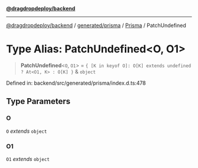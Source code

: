 [**@dragdropdeploy/backend**](../../../../../README.md)

***

[@dragdropdeploy/backend](../../../../../README.md) / [generated/prisma](../../../README.md) / [Prisma](../README.md) / PatchUndefined

# Type Alias: PatchUndefined\<O, O1\>

> **PatchUndefined**\<`O`, `O1`\> = `{ [K in keyof O]: O[K] extends undefined ? At<O1, K> : O[K] }` & `object`

Defined in: backend/src/generated/prisma/index.d.ts:478

## Type Parameters

### O

`O` *extends* `object`

### O1

`O1` *extends* `object`
